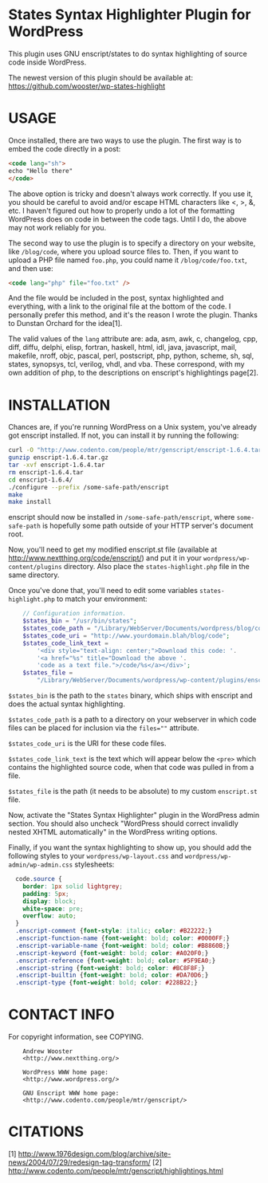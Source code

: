 States Syntax Highlighter Plugin for WordPress
==============================================

This plugin uses GNU enscript/states to do syntax highlighting of source code
inside WordPress.

The newest version of this plugin should be available at:
https://github.com/wooster/wp-states-highlight

USAGE
=====
Once installed, there are two ways to use the plugin. The first way is to
embed the code directly in a post:

```html
<code lang="sh">
echo "Hello there"
</code>
```

The above option is tricky and doesn't always work correctly. If you use it,
you should be careful to avoid and/or escape HTML characters like <, >, &, etc.
I haven't figured out how to properly undo a lot of the formatting WordPress
does on code in between the code tags. Until I do, the above may not work 
reliably for you.

The second way to use the plugin is to specify a directory on your website,
like `/blog/code`, where you upload source files to. Then, if you want to
upload a PHP file named `foo.php`, you could name it `/blog/code/foo.txt`, and
then use:

```html
<code lang="php" file="foo.txt" />
```

And the file would be included in the post, syntax highlighted and everything,
with a link to the original file at the bottom of the code. I personally
prefer this method, and it's the reason I wrote the plugin. Thanks to Dunstan
Orchard for the idea[1].

The valid values of the `lang` attribute are: ada, asm, awk, c, changelog, cpp, 
diff, diffu, delphi, elisp, fortran, haskell, html, idl, java, javascript, mail, 
makefile, nroff, objc, pascal, perl, postscript, php, python, scheme, sh, sql, 
states, synopsys, tcl, verilog, vhdl, and vba. These correspond, with my own 
addition of php, to the descriptions on enscript's highlightings page[2].

INSTALLATION
============
Chances are, if you're running WordPress on a Unix system, you've already got enscript installed. If not, you can install it by running the following:

```sh
curl -O "http://www.codento.com/people/mtr/genscript/enscript-1.6.4.tar.gz"
gunzip enscript-1.6.4.tar.gz
tar -xvf enscript-1.6.4.tar
rm enscript-1.6.4.tar
cd enscript-1.6.4/
./configure --prefix /some-safe-path/enscript
make
make install
```

enscript should now be installed in `/some-safe-path/enscript`, where 
`some-safe-path` is hopefully some path outside of your HTTP server's 
document root.

Now, you'll need to get my modified enscript.st file (available at 
http://www.nextthing.org/code/enscript/) and put it in your
`wordpress/wp-content/plugins` directory. Also place the `states-highlight.php`
file in the same directory.

Once you've done that, you'll need to edit some variables `states-highlight.php`
to match your environment:

```php
    // Configuration information.
    $states_bin = "/usr/bin/states";
    $states_code_path = "/Library/WebServer/Documents/wordpress/blog/code";
    $states_code_uri = "http://www.yourdomain.blah/blog/code";
    $states_code_link_text = 
        '<div style="text-align: center;">Download this code: '.
        '<a href="%s" title="Download the above '.
        'code as a text file.">/code/%s</a></div>';
    $states_file = 
        "/Library/WebServer/Documents/wordpress/wp-content/plugins/enscript.st";
```

`$states_bin` is the path to the `states` binary, which ships with enscript and
does the actual syntax highlighting.

`$states_code_path` is a path to a directory on your webserver in which code
files can be placed for inclusion via the `files=""` attribute.

`$states_code_uri` is the URI for these code files.

`$states_code_link_text` is the text which will appear below the `<pre>` which
contains the highlighted source code, when that code was pulled in from a file.

`$states_file` is the path (it needs to be absolute) to my custom `enscript.st`
file.

Now, activate the "States Syntax Highlighter" plugin in the WordPress admin 
section. You should also uncheck "WordPress should correct invalidly nested 
XHTML automatically" in the WordPress writing options.

Finally, if you want the syntax highlighting to show up, you should add the
following styles to your `wordpress/wp-layout.css` and 
`wordpress/wp-admin/wp-admin.css` stylesheets:

```css
  code.source {
    border: 1px solid lightgrey; 
    padding: 5px;
    display: block;
    white-space: pre;
    overflow: auto;
  }
  .enscript-comment {font-style: italic; color: #B22222;}
  .enscript-function-name {font-weight: bold; color: #0000FF;}
  .enscript-variable-name {font-weight: bold; color: #B8860B;}
  .enscript-keyword {font-weight: bold; color: #A020F0;}
  .enscript-reference {font-weight: bold; color: #5F9EA0;}
  .enscript-string {font-weight: bold; color: #BC8F8F;}
  .enscript-builtin {font-weight: bold; color: #DA70D6;}
  .enscript-type {font-weight: bold; color: #228B22;}
```

CONTACT INFO
============
For copyright information, see COPYING.

        Andrew Wooster
        <http://www.nextthing.org/>
        
        WordPress WWW home page:
        <http://www.wordpress.org/>
        
        GNU Enscript WWW home page:
        <http://www.codento.com/people/mtr/genscript/>

CITATIONS
=========
[1] http://www.1976design.com/blog/archive/site-news/2004/07/29/redesign-tag-transform/
[2] http://www.codento.com/people/mtr/genscript/highlightings.html
